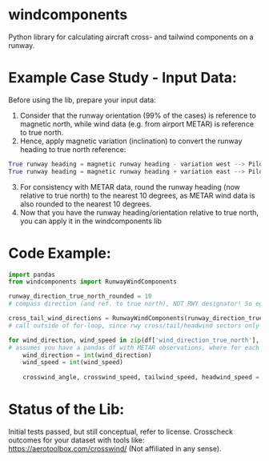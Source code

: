 # windcomponents
Python library for calculating aircraft cross- and tailwind components on a runway.

# Example Case Study - Input Data:
Before using the lib, prepare your input data:

1. Consider that the runway orientation (99% of the cases) is reference to magnetic north, while wind data (e.g. from airport METAR) is reference to true north.
2. Hence, apply magnetic variation (inclination) to convert the runway heading to true north reference:
```python
True runway heading = magnetic runway heading - variation west --> Pilot rule of thumb "variation west, magnetic best" (so magnetic is the larger number).
True runway heading = magnetic runway heading + variation east --> Pilot rule of thumb "variation east, magnetic least" (so magnetic is the smaller number).
```
3. For consistency with METAR data, round the runway heading (now relative to true north) to the nearest 10 degrees, as METAR wind data is also rounded to the nearest 10 degrees.
4. Now that you have the runway heading/orientation relative to true north, you can apply it in the windcomponents lib


# Code Example:
```python
import pandas
from windcomponents import RunwayWindComponents

runway_direction_true_north_rounded = 10
# compass direction (and ref. to true north), NOT RWY designator! So eg RWY 01 should be inserted as 10, RWY10 as 100, RWY 09 as 90, RWY27 as 270, etc!

cross_tail_wind_directions = RunwayWindComponents(runway_direction_true_north_rounded)
# call outside of for-loop, since rwy cross/tail/headwind sectors only need to be calculated once - RWY heading is fixed obviously

for wind_direction, wind_speed in zip(df['wind_direction_true_north'], df['windspeed_kts']):
# assumes you have a pandas df with METAR observations, where for each observation row with a wind direction and speed, you want to calculate the pertaining cross-, tail- and headwind components on the runway
    wind_direction = int(wind_direction)
    wind_speed = int(wind_speed)
    
    crosswind_angle, crosswind_speed, tailwind_speed, headwind_speed = RunwayWindComponents.calculate_cross_tail_head_wind(cross_tail_wind_directions, wind_direction, wind_speed)
```

# Status of the Lib:
Initial tests passed, but still conceptual, refer to license. Crosscheck outcomes for your dataset with tools like: https://aerotoolbox.com/crosswind/ (Not affiliated in any sense).
